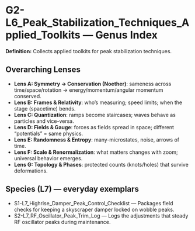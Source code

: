 # G2-L6_Peak_Stabilization_Techniques_Applied_Toolkits — Genus Index
**Definition:** Collects applied toolkits for peak stabilization techniques.

## Overarching Lenses

- **Lens A: Symmetry -> Conservation (Noether)**: sameness across time/space/rotation → energy/momentum/angular momentum conserved.
- **Lens B: Frames & Relativity**: who’s measuring; speed limits; when the stage (spacetime) bends.
- **Lens C: Quantization**: ramps become staircases; waves behave as particles and vice-versa.
- **Lens D: Fields & Gauge**: forces as fields spread in space; different “potentials” = same physics.
- **Lens E: Randomness & Entropy**: many-microstates, noise, arrows of time.
- **Lens F: Scale & Renormalization**: what matters changes with zoom; universal behavior emerges.
- **Lens G: Topology & Phases**: protected counts (knots/holes) that survive deformations.

## Species (L7) — everyday exemplars
- S1-L7_Highrise_Damper_Peak_Control_Checklist — Packages field checks for keeping a skyscraper damper locked on wobble peaks.
- S2-L7_RF_Oscillator_Peak_Trim_Log — Logs the adjustments that steady RF oscillator peaks during maintenance.
